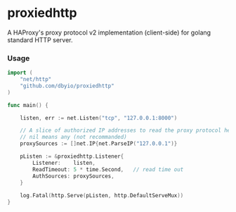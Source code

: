# proxiedhttp
A HAProxy's proxy protocol v2 implementation (client-side) for golang standard HTTP server.


### Usage

```go
import (
    "net/http"
    "github.com/dbyio/proxiedhttp"
)

func main() {

    listen, err := net.Listen("tcp", "127.0.0.1:8000")

    // A slice of authorized IP addresses to read the proxy protocol header from
    // nil means any (not recommanded)
    proxySources := []net.IP{net.ParseIP("127.0.0.1")}

	pListen := &proxiedhttp.Listener{
		Listener:    listen,
		ReadTimeout: 5 * time.Second,   // read time out
		AuthSources: proxySources,      
    }
    
    log.Fatal(http.Serve(pListen, http.DefaultServeMux))
}
```